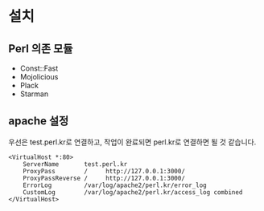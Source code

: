설치
=====

Perl 의존 모듈
---------------

- Const::Fast
- Mojolicious
- Plack
- Starman


apache 설정
------------

우선은 test.perl.kr로 연결하고,
작업이 완료되면 perl.kr로 연결하면 될 것 같습니다.

    <VirtualHost *:80>
        ServerName       test.perl.kr
        ProxyPass        /     http://127.0.0.1:3000/
        ProxyPassReverse /     http://127.0.0.1:3000/
        ErrorLog         /var/log/apache2/perl.kr/error_log
        CustomLog        /var/log/apache2/perl.kr/access_log combined
    </VirtualHost>
